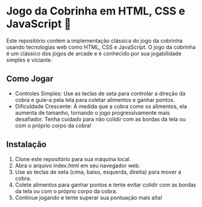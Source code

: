 # Jogo da Cobrinha em HTML, CSS e JavaScript :snake:

Este repositório contém a implementação clássica do jogo da cobrinha usando tecnologias web como HTML, CSS e JavaScript. O jogo da cobrinha é um clássico dos jogos de arcade e é conhecido por sua jogabilidade simples e viciante.

## Como Jogar

- Controles Simples: Use as teclas de seta para controlar a direção da cobra e guie-a pela tela para coletar alimentos e ganhar pontos.
- Dificuldade Crescente: À medida que a cobra come os alimentos, ela aumenta de tamanho, tornando o jogo progressivamente mais desafiador. Tenha cuidado para não colidir com as bordas da tela ou com o próprio corpo da cobra!


## Instalação

1. Clone este repositório para sua máquina local.
2. Abra o arquivo index.html em seu navegador web.
3. Use as teclas de seta (cima, baixo, esquerda, direita) para mover a cobra.
4. Colete alimentos para ganhar pontos e tente evitar colidir com as bordas da tela ou com o próprio corpo da cobra.
5. Continue jogando e tente superar sua pontuação mais alta!





